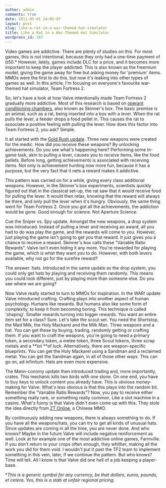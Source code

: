 ```yaml
---
author: admin
comments: true
date: 2011-05-01 14:05:07
layout: post
slug: like-a-rat-in-a-war-themed-hat-simulator
title: Like a Rat in a War-Themed Hat Simulator
wordpress_id: 167
---
```


Video games are addictive. There are plenty of studies on this. For most games, this is not intentional, because they only had a one-time payment of ¤50.* However, lately, games include DLC for a price, and it becomes more important to keep the player addicted. This is also known as the freemium model, giving the game away for free but asking money for 'premium' items. MMOs were the first to do this, but now it's leaking into other types of games as well. In this article, I'm focusing on everyone's favourite war-themed hat simulator, Team Fortress 2.
<!-- more -->

So, let's have a look at how Valve intentionally made Team Fortress 2 gradually more addictive. Most of this research is based on [operant conditioning chambers](http://en.wikipedia.org/wiki/Operant_conditioning_chamber), also known as Skinner's box. The basic premise is an animal, such as a rat, being inserted into a box with a lever. When the rat pulls the lever, a feeder drops a food pellet in. This causes the rat to associate a positive feeling with pulling the lever. How does this factor into Team Fortress 2, you ask? Simple.

It all started with the [Gold Rush update](http://steamgames.com/tf2/goldrush/). Three new weapons were created for the medic. How did you receive these weapons? By unlocking achievements. Do you see what's happening here? Performing some in-game task, akin to pulling a lever, causes you to receive items, like the food pellets. Before long, getting achievements is associated with receiving items. Not only is achievement hunting now more fun, because it has a purpose, but the very fact that it nets a reward makes it addictive.

This pattern was carried on for a while, giving every class additional weapons. However, in the Skinner's box experiments, scientists quickly figured out that in the classical set-up, the rat saw that it would receive food for pulling the lever. It would then relax, knowing that the reward will always be there, and only pull the lever when it's hungry. Obviously, the same thing went for Team Fortress 2. Once you got all the achievements, the addiction would be gone. Good enough for science. Not Aperture Science.

Cue the Sniper vs. Spy update. Amongst the new weapons, a drop system was introduced. Instead of pulling a lever and receiving an award, all you had to do was play the game, and the rewards will come to you. However, just playing the game isn't going to get you that reward. It just gives you a chance to receive a reward. Skinner's box calls these "Variable Ratio Rewards". Valve isn't even hiding it any more. You're rewarded for playing the game, which is what they want you to do. However, with both levers available, why not go for the surefire reward?

The answer: hats. Introduced in the same update as the drop system, you could only get hats by playing and receiving them randomly. This means you could look different, just by playing more than someone else. Do you see where we are going?

Now Valve really started to turn to MMOs for inspiration. In the WAR! update Valve introduced crafting. Crafting plays into another aspect of human psychology. Humans like rewards. But humans also like some form of complexity, to keep it from becoming boring. This technique is called 'shaping'. Smaller rewards turning into bigger rewards. You want an entire item set for a class? Sure. Let's take the scout set. You need the Shortstop, the Mad Milk, the Holy Mackarel and the Milk Man. Three weapons and a hat. You can get these by buying, trading, randomly getting or crafting them. If you want to craft the weapons, you're going to need a primary token, a secondary token, a melee token, three Scout tokens, three scrap metals and a **lot **of luck. Alternatively, there are weapon-specific blueprints. You can get the Holy Mackarel using a Sandman and a reclaimed metal. You can get the Sandman again, in all of those other ways. This can go on, ad infinitum. Hats are even more expensive.

The Mann-conomy update then introduced trading and, more importantly, crates. This mechanic kills two birds with one stone. On one end, you have to buy keys to unlock content you already have. This is obvious money-making for Valve. What's less obvious is that this plays into the random bit. Remember the "Variable Ratio Rewards"? Now, you pay to receive either something really rare, or something really common. Like a slot machine in a casino. What's funny is that Valve didn't even come up with this. They stole the idea directly from [ZT Online](http://www.danwei.org/electronic_games/gambling_your_life_away_in_zt.php), a Chinese MMO.

By continuously adding new weapons, there is always something to do. If you have all the weapons/hats, you can try to get all kinds of unusual hats. Since updates are coming in all the time, you are never done. And who knows? Maybe in the future Valve will include negative reinforcement as well. Look at for example one of the most addictive online games, Farmville. If you don't return to your crops often enough, they whither, making all the work you did for them void. I wouldn't put it past the TF2 team to implement something in this vein, later, if we continue the pattern. But who knows? Time will tell. All I know is that Valve did one hell of a job keeping a player-base.

*_This is a generic symbol for any currency, be that dollars, euros, pounds, et cetera. Yes, this is a stab at unfair regional pricing._
